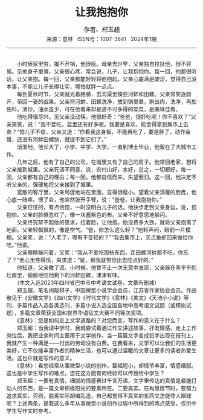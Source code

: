 # <center>让我抱抱你</center>

<div align=center><img src="https://raw.githubusercontent.com/leaguecn/magazines/main/img_authors/%25d7%25f7%25d5%25df%25a3%25ba%25d6%25a3%25d3%25f1%25b3%25ac.jpg"></div>

<center>来源：意林   ISSN号：1007-3841   2024年1期</center>

* * *

<br>　　小时候家里穷，揭不开锅，他很瘦。母亲去世早，父亲独自拉扯他，很不容易。见他身子單薄，父亲很心疼，常会说，儿子，让我抱抱你。每一回，他都很听话，让父亲抱。每一回，父亲都能轻轻将他抱起。父亲心底满是酸涩，觉得自己没本事，不能让儿子长得壮实，哪怕就胖一点点。  
　　每到夏秋时节，父亲就光着胳膊，去沟渠里摸些河蚌和田螺。父亲常笑逐颜开，带回一篓的战果。父亲将河蚌、田螺洗净，放到锅里煮，剔出肉，洗净，再加佐料，清炒。油水虽少，可在他看来却是道不可多得的荤菜，是美味佳肴。  
　　他吃得很尽兴。见父亲没动筷，他很好奇：“爸爸，很好吃呢！你不喜欢？”父亲笑笑，说：“我不爱吃，盆里还有好多呢。我要是喜欢，能舍得拿到集市上去卖？”怕儿子不信，父亲又道：“你看我这身板，不能再吃了，要是胖了，动作会慢，还没有河蚌田螺快，就捉不到它们了。”  
　　渐渐地，他长大了，小学、中学、大学，一直到博士毕业，他留在了大城市工作。  
　　几年之后，他有了自己的公司，在城里又有了自己的房子。他常回老家，想将父亲接到城里。父亲死活不同意，说，农村山好，水好，总之，一切都好。每一回，父亲都有自己的理由；每一回，他都自信而来，失望而归。这一回，他决定不听父亲的，强硬地将父亲接到了城里。  
　　宽敞的客厅里，父亲局促地站在里面，显得很瘦小。望着父亲清癯的脸庞，他心底一阵疼。愣了会，他突然张开手臂，说：“爸爸，让我抱抱你。”  
　　父亲怔怔的，有点恍惚，一时没明白儿子的话。他快步走到父亲身边，说，抱抱你。父亲的脸倏忽红了，像一块酱紫色的布。父亲不好意思地躲闪。  
　　父亲终究禁不起他的恳求，红着脸，让他抱。他没费多大劲，就将父亲抱离了地面。父亲轻飘飘的，像是空气。“爸，你怎么这么轻？”他轻声问，眼前一片模糊。父亲笑，说：“人老了，哪有不变轻的？”“我去集市上，买点鱼虾回来做给你吃。”他说。  
　　父亲眼睛躲闪着，又笑：“我从不爱吃那些东西，连田螺河蚌都不吃，你忘了？”他心里疼得慌，央求道：“爸，那我就带你出去吃点好的。”  
　　他知道，父亲撒了谎。小时候，他曾不止一次无意中发现，父亲躲在黑乎乎的灶房里，偷偷地吃他剩下的河蚌田螺，津津有味。  
　　（本文入选2023年四川省巴中市中考语文试卷，文章有删减）  
　　郑玉超，笔名闲敲棋子，中国微型小说学会会员，江苏省作家协会会员。作品散见于《安徽文学》《四川文学》《时代文学》《意林》《美文》《天池小小说》等刊，多篇作品入选各类选刊，多篇小说入选全国各地中高考语文试题（或模拟试题），多篇文章荣获全国和世界华语征文大赛不同等次奖项。  
　　《意林》：您是如何走上文学道路的？对您而言，写作的意义在于什么？  
　　郑玉超：当我读中学时，我就尝试着通过作文讲述故事，抒发情感。走上工作岗位后，我把业余时间主要用于文学创作，当一篇篇文字变成铅字出现在报刊上，我就产生一种满足——付出的劳动没有白费。在我看来，文学可以让我们的生活更美好，它不仅能丰富作者的精神生活，也可以通过温暖的文章让更多的读者热爱生活。这也许就是写作的意义。  
　　《意林》：看您经常从事微型小说的创作，篇幅短小，却情节丰富，情感细腻。这也是中学生写作的难点。您在这方面有何经验可以传授给中学生？  
　　郑玉超：一要有真情。细腻的情感赛过千言万语，文字里传达的真情是最能打动人的东西，是一篇文章积极阳光的要素所在。二要真实。在构思情节时，要努力追求真实，否则，脱离实际胡编乱造，自己都觉得不真实的东西又怎能夺人眼球呢？上述两条，是我这么多年从事微型小说创作过程中所得到的两点感受，仅供中学生写作文时参考。
